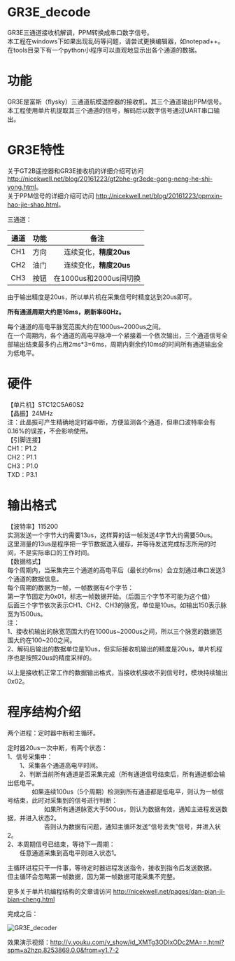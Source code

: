 # GR3E_decode
GR3E三通道接收机解调，PPM转换成串口数字信号。  
本工程在windows下如果出现乱码等问题，请尝试更换编辑器，如notepad++。  
在tools目录下有一个python小程序可以直观地显示出各个通道的数据。

# 功能
GR3E是富斯（flysky）三通道航模遥控器的接收机，其三个通道输出PPM信号。  
本工程使用单片机提取其三个通道的信号，解码后以数字信号通过UART串口输出。

# GR3E特性
关于GT2B遥控器和GR3E接收机的详细介绍可访问 <http://nicekwell.net/blog/20161223/gt2bhe-gr3ede-gong-neng-he-shi-yong.html>。  
关于PPM信号的详细介绍可访问 <http://nicekwell.net/blog/20161223/ppmxin-hao-jie-shao.html>。

三通道：

通道 | 功能 | 备注
:-: | :-: | :-:
CH1 | 方向 | 连续变化，**精度20us**
CH2 | 油门 | 连续变化，**精度20us**
CH3 | 按钮 | 在1000us和2000us间切换

由于输出精度是20us，所以单片机在采集信号时精度达到20us即可。

**所有通道周期大约是16ms，刷新率60Hz。**

每个通道的高电平脉宽范围大约在1000us~2000us之间。  
在一个周期内，各个通道的高电平脉冲一个紧接着一个依次输出，三个通道信号全部输出结束最多约占用2ms*3=6ms，周期内剩余约10ms的时间所有通道输出全为低电平。

# 硬件
【单片机】STC12C5A60S2  
【晶振】24MHz  
注：此晶振可产生精确地定时器中断，方便监测各个通道，但串口波特率会有0.16%的误差，不会影响使用。  
【引脚连接】  
CH1：P1.2  
CH2：P1.1  
CH3：P1.0  
TXD：P3.1

# 输出格式
【波特率】115200  
实测发送一个字节大约需要13us，这样算的话一帧发送4字节大约需要50us。  
这里测量的13us是程序把一字节数据送入缓存，并等待发送完成标志所用的时间，不是实际串口的工作时间。  
【数据格式】  
每个周期内，当采集完三个通道的高电平后（最长约6ms）会立刻通过串口发送3个通道的数据信息。  
每个周期的数据为一帧，一帧数据有4个字节：  
第一字节固定为0x01，标志一帧数据开始。（后面三个字节不可能为这个值）  
后面三个字节依次表示CH1、CH2、CH3的脉宽，单位是10us。如输出150表示脉宽为1500us。  
注：  
1、接收机输出的脉宽范围大约在1000us~2000us之间，所以三个脉宽的数据范围大约在100~200之间。  
2、解码后输出的数据单位是10us，但实际接收机输出的精度是20us，单片机程序也是按照20us的精度采样的。

以上是接收机正常工作的数据输出格式，当接收机接收不到信号时，模块持续输出0x02。

# 程序结构介绍
两个进程：定时器中断和主循环。

定时器20us一次中断，有两个状态：  
1、信号采集中：  
&emsp;&emsp;1、采集各个通道高电平时间。  
&emsp;&emsp;2、判断当前所有通道是否采集完成（所有通道信号结束后，所有通道都会输出低电平。  
&emsp;&emsp;&emsp;&emsp;如果连续100us（5个周期）检测到所有通道都是低电平，则认为一帧信号结束，此时对采集到的信号进行判断：  
&emsp;&emsp;&emsp;&emsp;&emsp;&emsp;如果所有通道脉宽大于500us，则认为数据有效，通知主进程发送数据，并进入状态2。  
&emsp;&emsp;&emsp;&emsp;&emsp;&emsp;否则认为数据有问题，通知主循环发送“信号丢失”信号，并进入状2。  
2、本周期信号已结束，等待下一周期：  
&emsp;&emsp;任意通道采集到高电平则进入状态1。

主循环进程只干一件事，等待定时器进程发送指令，接收到指令后发送数据。  
但主循环会忽略第一帧数据，因为第一帧数据可能采集不完整。

更多关于单片机编程结构的文章请访问 <http://nicekwell.net/pages/dan-pian-ji-bian-cheng.html>

完成之后：

![GR3E_decoder](https://github.com/nicekwell/GR3E_decode/raw/master/GR3E_decoder.jpg)

效果演示视频：<http://v.youku.com/v_show/id_XMTg3ODIxODc2MA==.html?spm=a2hzp.8253869.0.0&from=y1.7-2>

